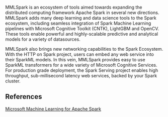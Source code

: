 MMLSpark is an ecosystem of tools aimed towards expanding the distributed computing framework Apache Spark in several new directions. MMLSpark adds many deep learning and data science tools to the Spark ecosystem, including seamless integration of Spark Machine Learning pipelines with Microsoft Cognitive Toolkit (CNTK), LightGBM and OpenCV. These tools enable powerful and highly-scalable predictive and analytical models for a variety of datasources.

MMLSpark also brings new networking capabilities to the Spark Ecosystem. With the HTTP on Spark project, users can embed any web service into their SparkML models. In this vein, MMLSpark provides easy to use SparkML transformers for a wide variety of Microsoft Cognitive Services. For production grade deployment, the Spark Serving project enables high throughput, sub-millisecond latency web services, backed by your Spark cluster.

## References
[Microsoft Machine Learning for Apache Spark](https://github.com/Azure/mmlspark)
